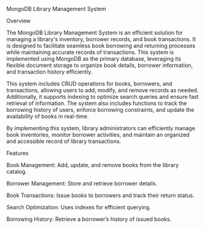 MongoDB Library Management System

Overview

The MongoDB Library Management System is an efficient solution for managing a library's inventory, borrower records, and book transactions. It is designed to facilitate seamless book borrowing and returning processes while maintaining accurate records of transactions. This system is implemented using MongoDB as the primary database, leveraging its flexible document storage to organize book details, borrower information, and transaction history efficiently.

This system includes CRUD operations for books, borrowers, and transactions, allowing users to add, modify, and remove records as needed. Additionally, it supports indexing to optimize search queries and ensure fast retrieval of information. The system also includes functions to track the borrowing history of users, enforce borrowing constraints, and update the availability of books in real-time.

By implementing this system, library administrators can efficiently manage book inventories, monitor borrower activities, and maintain an organized and accessible record of library transactions.

Features

Book Management: Add, update, and remove books from the library catalog.

Borrower Management: Store and retrieve borrower details.

Book Transactions: Issue books to borrowers and track their return status.

Search Optimization: Uses indexes for efficient querying.

Borrowing History: Retrieve a borrower’s history of issued books.
